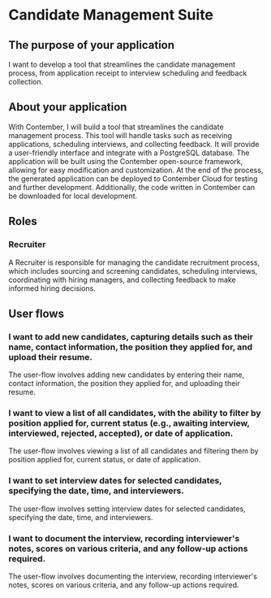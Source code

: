 # Candidate Management Suite

## The purpose of your application 
 I want to develop a tool that streamlines the candidate management process, from application receipt to interview scheduling and feedback collection.

## About your application
With Contember, I will build a tool that streamlines the candidate management process. This tool will handle tasks such as receiving applications, scheduling interviews, and collecting feedback. It will provide a user-friendly interface and integrate with a PostgreSQL database. The application will be built using the Contember open-source framework, allowing for easy modification and customization. At the end of the process, the generated application can be deployed to Contember Cloud for testing and further development. Additionally, the code written in Contember can be downloaded for local development.

## Roles
### Recruiter
A Recruiter is responsible for managing the candidate recruitment process, which includes sourcing and screening candidates, scheduling interviews, coordinating with hiring managers, and collecting feedback to make informed hiring decisions.

## User flows
### I want to add new candidates, capturing details such as their name, contact information, the position they applied for, and upload their resume.
The user-flow involves adding new candidates by entering their name, contact information, the position they applied for, and uploading their resume.
### I want to view a list of all candidates, with the ability to filter by position applied for, current status (e.g., awaiting interview, interviewed, rejected, accepted), or date of application.
The user-flow involves viewing a list of all candidates and filtering them by position applied for, current status, or date of application.
### I want to set interview dates for selected candidates, specifying the date, time, and interviewers.
The user-flow involves setting interview dates for selected candidates, specifying the date, time, and interviewers.
### I want to document the interview, recording interviewer's notes, scores on various criteria, and any follow-up actions required.
The user-flow involves documenting the interview, recording interviewer's notes, scores on various criteria, and any follow-up actions required.
